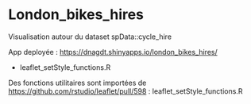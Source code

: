 # London_bikes_hires

Visualisation autour du dataset spData::cycle_hire 

App deployée : https://dnagdt.shinyapps.io/london_bikes_hires/

- leaflet_setStyle_functions.R

Des fonctions utilitaires sont importées de https://github.com/rstudio/leaflet/pull/598 : leaflet_setStyle_functions.R
